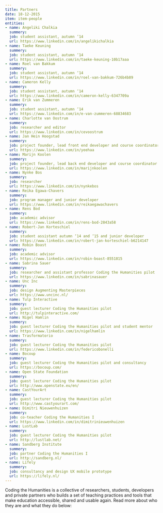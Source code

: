 ```yaml
---
title: Partners
date: 18-12-2015
item: item-people
entities: 
- name: Angeliki Chalkia
  summery:
  job: student assistant, autumn ‘14
  url: https://www.linkedin.com/in/angelikichalkia
- name: Taeke Keuning
  summery:
  job: student assistant, autumn ‘14
  url: https://www.linkedin.com/in/taeke-keuning-10b17aaa
- name: Roel van Bakkum
  summery:
  job: student assistant, autumn ‘14
  url: https://www.linkedin.com/in/roel-van-bakkum-726b4b89
- name: Cameron Kelly 
  summery: 
  job: student assistant, autumn ‘14
  url: https://www.linkedin.com/in/cameron-kelly-6347709a
- name: Erik van Zummeren
  summery:
  job: student assistant, autumn ‘14
  url: https://www.linkedin.com/in/e-van-zummeren-68834683
- name: Charlotte van Oostrum
  summery: 
  job: researcher and editor 
  url: https://www.linkedin.com/in/cevoostrum
- name: Jan Hein Hoogstad
  summery:
  job: project founder, lead front end developer and course coordinator
  url: https://www.linkedin.com/in/yeehaa
- name: Marijn Koolen
  summery:
  job: project founder, lead back end developer and course coordinator
  url: https://www.linkedin.com/in/marijnkoolen
- name: Nynke Bos
  summery: 
  job: researcher
  url: https://www.linkedin.com/in/nynkebos
- name: Reika Egawa-Chavers
  summery:
  job: program manager and junior developer
  url: https://www.linkedin.com/in/reikaegawachavers
- name: Rens Bod
  summery:
  job: academic advisor
  url: https://www.linkedin.com/in/rens-bod-2843a58
- name: Robert-Jan Korteschiel
  summery:
  job: student assistant autumn ‘14 and ‘15 and junior developer
  url: https://www.linkedin.com/in/robert-jan-korteschiel-b6214147
- name: Robin Boast
  summery: 
  job: academic advisor 
  url: https://www.linkedin.com/in/robin-boast-8551815
- name: Sabrina Sauer
  summery:
  job: researcher and assistant professor Coding the Humanities pilot 
  url: https://www.linkedin.com/in/sabrinasauer
- name: Unc Inc
  summery:
  job: design Augmenting Masterpieces
  url: https://www.uncinc.nl/
- name: Tulp Interactive
  summery: 
  job: guest lecturer Coding the Humanities pilot 
  url: http://tulpinteractive.com/
- name: Nigel Hamlin
  summery:
  job: guest lecturer Coding the Humanities pilot and student mentor
  url: https://www.linkedin.com/in/nigelhamlin
- name: Trasformatorio
  summery:  
  job: guest lecturer Coding the Humanities pilot
  url: https://www.linkedin.com/in/federicobonelli
- name: Bocoup
  summery: 
  job: guest lecturer Coding the Humanities pilot and consultancy
  url: https://bocoup.com/
- name: Open State Foundation
  summery: 
  job: guest lecturer Coding the Humanities pilot
  url: http://www.openstate.eu/en/
- name: CastYourArt
  summery:
  job: guest lecturer Coding the Humanities pilot
  url: http://www.castyourart.com/
- name: Dimitri Nieuwenhuizen
  summery: 
  job: co-teacher Coding the Humanities I
  url: https://www.linkedin.com/in/dimitrinieuwenhuizen
- name: LustLab
  summery: 
  job: guest lecturer Coding the Humanities pilot
  url: http://lustlab.net/
- name: Sandberg Institute
  summery: 
  job: partner Coding the Humanities I 
  url: http://sandberg.nl/
- name: Lifely
  summery:
  job: consultancy and design UX mobile prototype
  url: https://lifely.nl/
---
```

Coding the Humanities is a collective of researchers, students, developers and private partners who builds a set of teaching practices and tools that make education accessible, shared and usable again. Read more about who they are and what they do below: 
